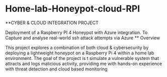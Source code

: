 # Home-lab-Honeypot-cloud-RPI
**CYBER & CLOUD INTEGRATION PROJECT

Deployment of a Raspberry PI 4 Honeypot with Azure integration. To Capture and analyse real-world ssh attack attempts via Azure
**
Overview

  This project explores a combination of both cloud & cybersecurity by deploying a lightweight honeypot on a Raspberry Pi 4 within a home lab environment. The goal of the project is t simulate a vulnerable system that attracts and logs malicious activity, providing me with hands-on      experience with threat detection and cloud based monitoring 
